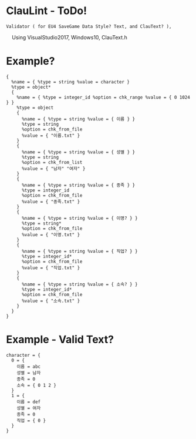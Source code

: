 # ClauLint - ToDo!
    Validator ( for EU4 SaveGame Data Style? Text, and ClauText? ),
      Using VisualStudio2017, Windows10, ClauText.h

# Example?
    {
      %name = { %type = string %value = character }
      %type = object*
      {
        %name = { %type = integer_id %option = chk_range %value = { 0 1024 } }
        %type = object
        {
          %name = { %type = string %value = { 이름 } }
          %type = string
          %option = chk_from_file 
          %value = { "이름.txt" }
        }
        {
          %name = { %type = string %value = { 성별 } }
          %type = string
          %option = chk_from_list
          %value = { "남자" "여자" }	
        }
        {
          %name = { %type = string %value = { 종족 } }
          %type = integer_id
          %option = chk_from_file 
          %value = { "종족.txt" }	
        }
        {
          %name = { %type = string %value = { 이명? } }
          %type = string*
          %option = chk_from_file
          %value = { "이명.txt" }
        }
        {
          %name = { %type = string %value = { 직업? } }
          %type = integer_id*
          %option = chk_from_file
          %value = { "직업.txt" }
        }
        {
          %name = { %type = string %value = { 소속? } }
          %type = integer_id*
          %option = chk_from_file
          %value = { "소속.txt" }
        }
      }
    }

# Example - Valid Text?
    character = {
      0 = { 
        이름 = abc
        성별 = 남자
        종족 = 0
        소속 = { 0 1 2 }
      }
      1 = {
        이름 = def
        성별 = 여자
        종족 = 0 
        직업 = { 0 }
      }
    }
